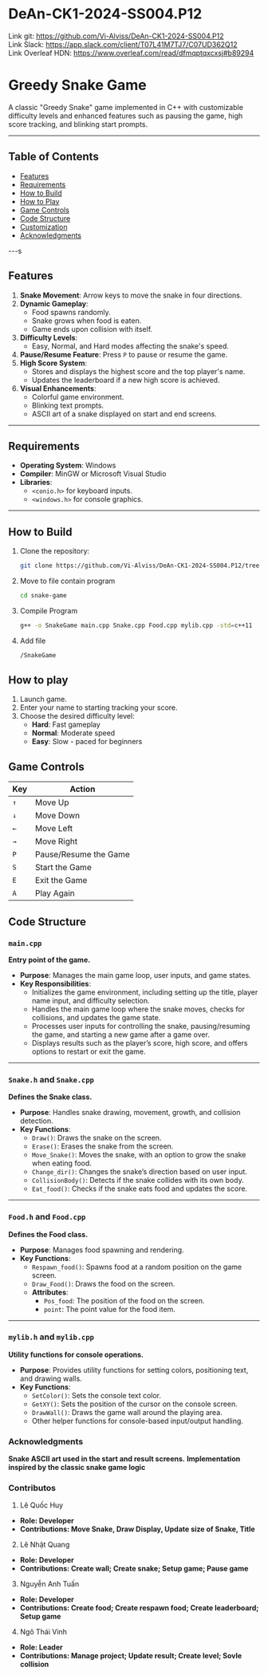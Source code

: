 # DeAn-CK1-2024-SS004.P12

Link git: https://github.com/Vi-Alviss/DeAn-CK1-2024-SS004.P12  
Link Slack: https://app.slack.com/client/T07L41M7TJ7/C07UD362Q12  
Link Overleaf HDN: https://www.overleaf.com/read/dfmqptqxcxsj#b89294

# Greedy Snake Game

A classic "Greedy Snake" game implemented in C++ with customizable difficulty levels and enhanced features such as pausing the game, high score tracking, and blinking start prompts.

---

## Table of Contents

- [Features](#features)
- [Requirements](#requirements)
- [How to Build](#how-to-build)
- [How to Play](#how-to-play)
- [Game Controls](#game-controls)
- [Code Structure](#code-structure)
- [Customization](#customization)
- [Acknowledgments](#acknowledgments)

---s

## Features

1. **Snake Movement**: Arrow keys to move the snake in four directions.
2. **Dynamic Gameplay**:
   - Food spawns randomly.
   - Snake grows when food is eaten.
   - Game ends upon collision with itself.
3. **Difficulty Levels**:
   - Easy, Normal, and Hard modes affecting the snake's speed.
4. **Pause/Resume Feature**: Press `P` to pause or resume the game.
5. **High Score System**:
   - Stores and displays the highest score and the top player's name.
   - Updates the leaderboard if a new high score is achieved.
6. **Visual Enhancements**:
   - Colorful game environment.
   - Blinking text prompts.
   - ASCII art of a snake displayed on start and end screens.

---

## Requirements

- **Operating System**: Windows
- **Compiler**: MinGW or Microsoft Visual Studio
- **Libraries**: 
  - `<conio.h>` for keyboard inputs.
  - `<windows.h>` for console graphics.

---

## How to Build

1. Clone the repository:
   ```bash
   git clone https://github.com/Vi-Alviss/DeAn-CK1-2024-SS004.P12/tree/main
2. Move to file contain program
   ```bash
   cd snake-game
3. Compile Program
   ```bash
   g++ -o SnakeGame main.cpp Snake.cpp Food.cpp mylib.cpp -std=c++11
4. Add file
   ```bash
   /SnakeGame


## How to play
1. Launch game.
2. Enter your name to starting tracking your score.
3. Choose the desired difficulty level:
   - **Hard**: Fast gameplay
   - **Normal**: Moderate speed
   - **Easy**: Slow - paced for beginners
## Game Controls

| Key   | Action                   |
|-------|--------------------------|
| `↑`   | Move Up                  |
| `↓`   | Move Down                |
| `←`   | Move Left                |
| `→`   | Move Right               |
| `P`   | Pause/Resume the Game    |
| `S`   | Start the Game           |
| `E`   | Exit the Game            |
| `A`   | Play Again               |

## Code Structure

### `main.cpp`
**Entry point of the game.**

- **Purpose**: Manages the main game loop, user inputs, and game states.
- **Key Responsibilities**:
  - Initializes the game environment, including setting up the title, player name input, and difficulty selection.
  - Handles the main game loop where the snake moves, checks for collisions, and updates the game state.
  - Processes user inputs for controlling the snake, pausing/resuming the game, and starting a new game after a game over.
  - Displays results such as the player’s score, high score, and offers options to restart or exit the game.

---

### `Snake.h` and `Snake.cpp`
**Defines the Snake class.**

- **Purpose**: Handles snake drawing, movement, growth, and collision detection.
- **Key Functions**:
  - `Draw()`: Draws the snake on the screen.
  - `Erase()`: Erases the snake from the screen.
  - `Move_Snake()`: Moves the snake, with an option to grow the snake when eating food.
  - `Change_dir()`: Changes the snake’s direction based on user input.
  - `CollisionBody()`: Detects if the snake collides with its own body.
  - `Eat_food()`: Checks if the snake eats food and updates the score.

---

### `Food.h` and `Food.cpp`
**Defines the Food class.**

- **Purpose**: Manages food spawning and rendering.
- **Key Functions**:
  - `Respawn_food()`: Spawns food at a random position on the game screen.
  - `Draw_Food()`: Draws the food on the screen.
  - **Attributes**:
    - `Pos_food`: The position of the food on the screen.
    - `point`: The point value for the food item.

---

### `mylib.h` and `mylib.cpp`
**Utility functions for console operations.**

- **Purpose**: Provides utility functions for setting colors, positioning text, and drawing walls.
- **Key Functions**:
  - `SetColor()`: Sets the console text color.
  - `GetXY()`: Sets the position of the cursor on the console screen.
  - `DrawWall()`: Draws the game wall around the playing area.
  - Other helper functions for console-based input/output handling.

### Acknowledgments
 **Snake ASCII art used in the start and result screens.**
 **Implementation inspired by the classic snake game logic**

### Contributos
1. Lê Quốc Huy
- **Role: Developer**
- **Contributions: Move Snake, Draw Display, Update size of Snake, Title**

2. Lê Nhật Quang
- **Role: Developer**
- **Contributions: Create wall; Create snake; Setup game; Pause game**
3. Nguyễn Anh Tuấn
- **Role: Developer**
- **Contributions: Create food; Create respawn food; Create leaderboard; Setup game**
4. Ngô Thái Vinh
- **Role: Leader**
- **Contributions: Manage project; Update result; Create level; Sovle collision** 
